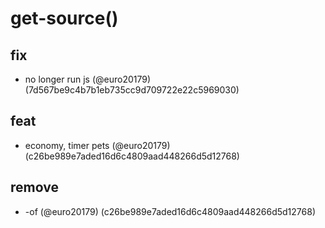 # get-source()

## fix

* no longer run js (@euro20179) (7d567be9c4b7b1eb735cc9d709722e22c5969030)

## feat

* economy, timer pets (@euro20179) (c26be989e7aded16d6c4809aad448266d5d12768)

## remove

* -of (@euro20179) (c26be989e7aded16d6c4809aad448266d5d12768)


